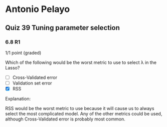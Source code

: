 # Antonio Pelayo
## Quiz 39 Tuning parameter selection
### 6.8 R1
1/1 point (graded)

Which of the following would be the worst metric to use to select λ in the Lasso?

- [ ] Cross-Validated error
- [ ] Validation set error
- [x] RSS

Explanation:

RSS would be the worst metric to use because it will cause us to always select 
the most complicated model. Any of the other metrics could be used, although 
Cross-Validated error is probably most common.